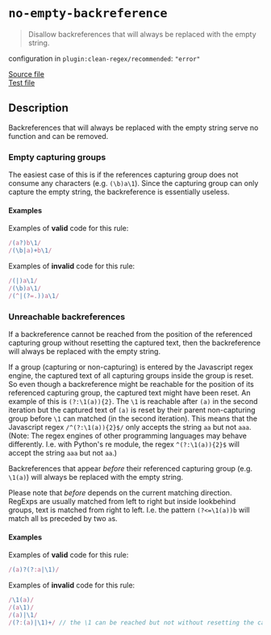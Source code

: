 # `no-empty-backreference`

> Disallow backreferences that will always be replaced with the empty string.

configuration in `plugin:clean-regex/recommended`: `"error"`

<!-- prettier-ignore -->
[Source file](https://github.com/RunDevelopment/eslint-plugin-clean-regex/blob/master/lib/rules/no-empty-backreference.ts) <br> [Test file](https://github.com/RunDevelopment/eslint-plugin-clean-regex/blob/master/tests/lib/rules/no-empty-backreference.ts)

## Description

Backreferences that will always be replaced with the empty string serve no
function and can be removed.

### Empty capturing groups

The easiest case of this is if the references capturing group does not consume
any characters (e.g. `(\b)a\1`). Since the capturing group can only capture the
empty string, the backreference is essentially useless.

#### Examples

Examples of **valid** code for this rule:

<!-- prettier-ignore -->
```js
/(a?)b\1/
/(\b|a)+b\1/
```

Examples of **invalid** code for this rule:

<!-- prettier-ignore -->
```js
/(|)a\1/
/(\b)a\1/
/(^|(?=.))a\1/
```

### Unreachable backreferences

If a backreference cannot be reached from the position of the referenced
capturing group without resetting the captured text, then the backreference will
always be replaced with the empty string.

If a group (capturing or non-capturing) is entered by the Javascript regex
engine, the captured text of all capturing groups inside the group is reset. So
even though a backreference might be reachable for the position of its
referenced capturing group, the captured text might have been reset. An example
of this is `(?:\1(a)){2}`. The `\1` is reachable after `(a)` in the second
iteration but the captured text of `(a)` is reset by their parent non-capturing
group before `\1` can matched (in the second iteration). This means that the
Javascript regex `/^(?:\1(a)){2}$/` only accepts the string `aa` but not `aaa`.
(Note: The regex engines of other programming languages may behave differently.
I.e. with Python's re module, the regex `^(?:\1(a)){2}$` will accept the string
`aaa` but not `aa`.)

Backreferences that appear _before_ their referenced capturing group (e.g.
`\1(a)`) will always be replaced with the empty string.

Please note that _before_ depends on the current matching direction. RegExps are
usually matched from left to right but inside lookbehind groups, text is matched
from right to left. I.e. the pattern `(?<=\1(a))b` will match all `b`s preceded
by two `a`s.

#### Examples

Examples of **valid** code for this rule:

<!-- prettier-ignore -->
```js
/(a)?(?:a|\1)/
```

Examples of **invalid** code for this rule:

<!-- prettier-ignore -->
```js
/\1(a)/
/(a\1)/
/(a)|\1/
/(?:(a)|\1)+/ // the \1 can be reached but not without resetting the captured text
```
